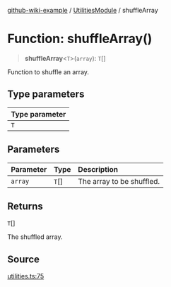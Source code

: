 [github-wiki-example](../wiki/Home) / [UtilitiesModule](../wiki/UtilitiesModule) / shuffleArray

# Function: shuffleArray()

> **shuffleArray**\<`T`\>(`array`): `T`[]

Function to shuffle an array.

## Type parameters

| Type parameter |
| :------ |
| `T` |

## Parameters

| Parameter | Type | Description |
| :------ | :------ | :------ |
| `array` | `T`[] | The array to be shuffled. |

## Returns

`T`[]

The shuffled array.

## Source

[utilities.ts:75](https://github.com/typedoc-plugin-markdown/typedoc-plugin-markdown-examples/blob/20d21e441b853b3f7b2de364c070522db75798b0/examples/src/utilities.ts#L75)
